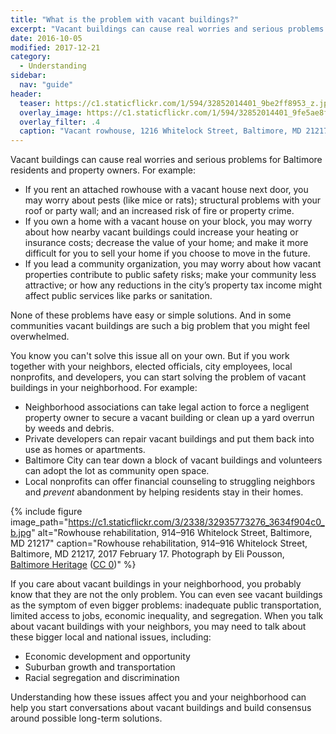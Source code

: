 ```yaml
---
title: "What is the problem with vacant buildings?"
excerpt: "Vacant buildings can cause real worries and serious problems for Baltimore residents and property owners."
date: 2016-10-05
modified: 2017-12-21
category:
  - Understanding
sidebar:
  nav: "guide"
header:
  teaser: https://c1.staticflickr.com/1/594/32852014401_9be2ff8953_z.jpg
  overlay_image: https://c1.staticflickr.com/1/594/32852014401_9fe5ae8fb1_h.jpg
  overlay_filter: .4
  caption: "Vacant rowhouse, 1216 Whitelock Street, Baltimore, MD 21217, 2017 February 17. Photo by Eli Pousson, [Baltimore Heritage](https://www.flickr.com/photos/baltimoreheritage/32852014401/) ([CC 0](https://creativecommons.org/licenses/publicdomain/))."
---
```


Vacant buildings can cause real worries and serious problems for Baltimore residents and property owners. For example:

- If you rent an attached rowhouse with a vacant house next door, you may worry about pests (like mice or rats); structural problems with your roof or party wall; and an increased risk of fire or property crime.
- If you own a home with a vacant house on your block, you may worry about how nearby vacant buildings could increase your heating or insurance costs; decrease the value of your home; and make it more difficult for you to sell your home if you choose to move in the future.
- If you lead a community organization, you may worry about how vacant properties contribute to public safety risks; make your community less attractive; or how any reductions in the city’s property tax income might affect public services like parks or sanitation.

None of these problems have easy or simple solutions. And in some communities vacant buildings are such a big problem that you might feel overwhelmed.

You know you can't solve this issue all on your own. But if you work together with your neighbors, elected officials, city employees, local nonprofits, and developers, you can start solving the problem of vacant buildings in your neighborhood. For example:

- Neighborhood associations can take legal action to force a negligent property owner to secure a vacant building or clean up a yard overrun by weeds and debris.
- Private developers can repair vacant buildings and put them back into use as homes or apartments.
- Baltimore City can tear down a block of vacant buildings and volunteers can adopt the lot as community open space.
- Local nonprofits can offer financial counseling to struggling neighbors and *prevent* abandonment by helping residents stay in their homes.

{% include figure image_path="https://c1.staticflickr.com/3/2338/32935773276_3634f904c0_b.jpg" alt="Rowhouse rehabilitation, 914–916 Whitelock Street, Baltimore, MD 21217" caption="Rowhouse rehabilitation, 914–916 Whitelock Street, Baltimore, MD 21217, 2017 February 17. Photograph by Eli Pousson, [Baltimore Heritage](https://www.flickr.com/photos/baltimoreheritage/32935773276/) ([CC 0](https://creativecommons.org/licenses/publicdomain/))" %}

If you care about vacant buildings in your neighborhood, you probably know that they are not the only problem. You can even see vacant buildings as the symptom of even bigger problems: inadequate public transportation, limited access to jobs, economic inequality, and segregation. When you talk about vacant buildings with your neighbors, you may need to talk about these bigger local and national issues, including:

- Economic development and opportunity
- Suburban growth and transportation
- Racial segregation and discrimination

Understanding how these issues affect you and your neighborhood can help you start conversations about vacant buildings and build consensus around possible long-term solutions.

